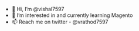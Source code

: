 - 👋 Hi, I’m @vishal7597
- 👀 I’m interested in and currently learning Magento
- 📫 Reach me on twitter - @vrathod7597

<!---
vishal7597/vishal7597 is a ✨ special ✨ repository because its `README.md` (this file) appears on your GitHub profile.
You can click the Preview link to take a look at your changes.
--->
